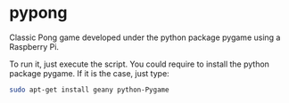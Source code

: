# pypong
Classic Pong game developed under the python package pygame using a Raspberry Pi.

To run it, just execute the script. You could require to install the python package pygame. If it is the case, just type:
```bash
sudo apt-get install geany python-Pygame
```
